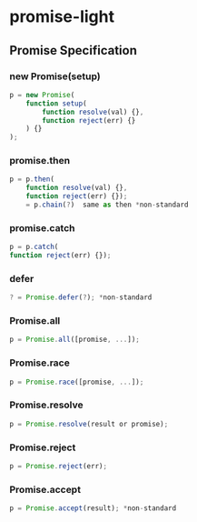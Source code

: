 promise-light
====


Promise Specification
----

### new Promise(setup)

```js
p = new Promise(
	function setup(
		function resolve(val) {},
		function reject(err) {}
	) {}
);
```

### promise.then

```js
p = p.then(
	function resolve(val) {},
	function reject(err) {});
	= p.chain(?)  same as then *non-standard
```

### promise.catch

```js
p = p.catch(
function reject(err) {});
```

### defer

```js
? = Promise.defer(?); *non-standard
```

### Promise.all

```js
p = Promise.all([promise, ...]);
```

### Promise.race

```js
p = Promise.race([promise, ...]);
```

### Promise.resolve

```js
p = Promise.resolve(result or promise);
```

### Promise.reject

```js
p = Promise.reject(err);
```

### Promise.accept

```js
p = Promise.accept(result); *non-standard
```
